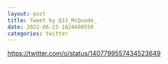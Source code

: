 ```yaml
--- 
layout: post 
title: Tweet by @JJ_McQuade_ 
date: 2021-06-23 1624480550 
categories: twitter 
--- 
```

https://twitter.com/o/status/1407799557434523649